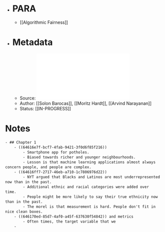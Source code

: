 - # PARA
	- [[Algorithmic Fairness]]
- # Metadata
	- Source: ![Fairness and Machine Learning Book.pdf](../assets/Fairness_and_Machine_Learning_Book_1684093051052_0.pdf)
	- Author: [[Solon Barocas]], [[Moritz Hardt]], [[Arvind Narayanan]]
	- Status: [[IN-PROGRESS]]
# Notes
	- ## Chapter 1
		- ((64616e7f-bcf7-4fab-9421-3f0d6f85f216))
			- Smartphone app for potholes.
			- Biased towards richer and younger neighbourhoods.
			- Lesson is that machine learning applications almost always concern people, and people are complex.
		- ((64616ff7-2717-46eb-a710-1c7806976d22))
			- NYT argued that Blacks and Latinos are most underrepresented now than in the past.
			- Additional ethnic and racial categories were added over time.
			- People might be more likely to say their true ethnicity now than in the past.
			- The morel is that measurement is hard. People don't fit in nice clean boxes.
		- ((646170ed-85d7-4af0-a45f-637630f54842)) and metrics
			- Often times, the target variable that we
		-